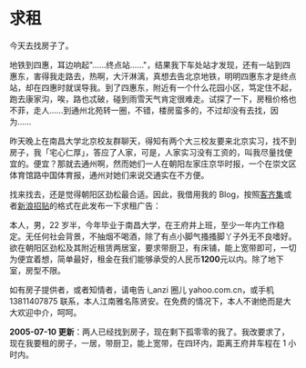 # 求租

今天去找房子了。

地铁到四惠，耳边响起"……终点站……"，结果我下车处站才发现，还有一站到四惠东，害得我走路去，热啊，大汗淋漓，真想去告北京地铁，明明四惠东才是终点站，却在四惠时就误导我。到了四惠东，附近有一个什么花园小区，笃定住不起，跑去康家沟，唉，路也忒破，碰到雨雪天气肯定很难走。试探了一下，房租价格也不菲，走人……到通州北苑转一圈，不错，楼房蛮多的，不过却没有去找，因为……

昨天晚上在南昌大学北京校友群聊天，得知有两个大三校友要来北京实习，找不到房子，我「宅心仁厚」，答应了人家，可是，人家实习没有工资的，叫我尽量找便宜的。便宜？那就去通州啊，然而她们一人在朝阳左家庄京华时报，一个在崇文区体育馆路中国体育报，通州对她们来说交通实在不方便。

找来找去，还是觉得朝阳区劲松最合适。因此，我借用我的 Blog，按照[客齐集][0]或者[新浪招贴][1]的格式在此发布一下求租广告：

本人，男，22 岁半，今年毕业于南昌大学，在王府井上班，至少一年内工作稳定。无任何社会背景，不抽烟不喝酒，除了有点小脚气搔搔脚丫子外无不良嗜好。欲在朝阳区劲松及其附近租赁两居室，要求带厨卫，有床铺，能上宽带即可，一切为便宜着想，简单最好，租金在我们能够承受的人民币**1200**元以内。除了地下室，房型不限。

如有房子提供者，或者知情者，请电告 i_anzi 圈儿 yahoo.com.cn，或手机 13811407875 联系，本人江南雅名陈贤安。在免费的情况下，本人不谢绝而是大大欢迎中介，呵呵。

**2005-07-10 更新**：两人已经找到房子，现在剩下孤零零的我了。我改要求了，现在我要租的房子，一居，带厨卫，能上宽带，在四环内，距离王府井车程在 1 小时内。

[0]: http://beijing.kijiji.com.cn
[1]: http://post.sina.com.cn
